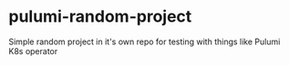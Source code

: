 # pulumi-random-project
Simple random project in it's own repo for testing with things like Pulumi K8s operator
